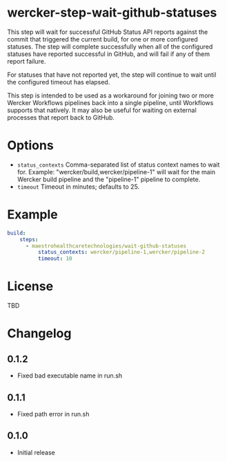 # wercker-step-wait-github-statuses

This step will wait for successful GitHub Status API reports against the
commit that triggered the current build, for one or more configured statuses.
The step will complete successfully when all of the configured statuses have
reported successful in GitHub, and will fail if any of them report failure.

For statuses that have not reported yet, the step will continue to wait until 
the configured timeout has elapsed.

This step is intended to be used as a workaround for joining two or more
Wercker Workflows pipelines back into a single pipeline, until Workflows 
supports that natively. It may also be useful for waiting on external processes
that report back to GitHub.

# Options

- `status_contexts` Comma-separated list of status context names to wait for.
  Example: "wercker/build,wercker/pipeline-1" will wait for the main Wercker
  build pipeline and the "pipeline-1" pipeline to complete.
- `timeout` Timeout in minutes; defaults to 25.

# Example

```yaml
build:
    steps:
      - maestrohealthcaretechnologies/wait-github-statuses
          status_contexts: wercker/pipeline-1,wercker/pipeline-2
          timeout: 10
```

# License

TBD

# Changelog

## 0.1.2

- Fixed bad executable name in run.sh

## 0.1.1

- Fixed path error in run.sh

## 0.1.0

- Initial release

